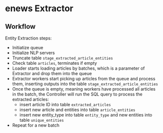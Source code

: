 # enews Extractor

## Workflow
Entity Extraction steps:
- Initiatize queue
- Initialize NLP servers
- Truncate table `stage_extracted_article_entities`
- Check table `articles`, terminates if empty
- Loader starts loading articles by batches, which is a parameter of Extractor and drop them into the queue
- Extractor workers start picking up articles from the queue and process them, inserting outputs into the table `stage_extracted_article_entities`
- Once the queue is empty, meaning workers have processed all articles in the batch, the Controller will run the SQL query to process the extracted articles:
    - insert article ID into table `extracted_articles`
    - insert new article and entities into table `article_entities`
    - insert new entity_type into table `entity_type`
      and new entities into table `unique_entities`
- Repeat for a new batch